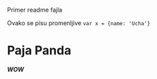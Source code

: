 Primer readme fajla

Ovako se pisu promenljive
`var x = {name: 'Ucha'}`

<h1>  Paja Panda </h1>

***WOW***